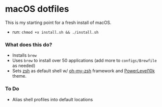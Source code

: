# macOS dotfiles

This is my starting point for a fresh install of macOS.

- run: `chmod +x install.sh && ./install.sh`

### What does this do?

- Installs `brew`
- Uses `brew` to install over 50 applications (add more to `configs/Brewfile` as needed)
- Sets [zsh](http://zsh.sourceforge.net/) as default shell w/ [oh-my-zsh](https://github.com/robbyrussell/oh-my-zsh) framework and [PowerLevel10k](https://github.com/romkatv/powerlevel10k) theme.

### To Do

- Alias shell profiles into default locations

